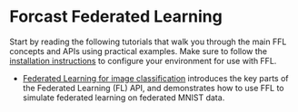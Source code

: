 # Forcast Federated Learning

Start by reading the following tutorials that walk you through the main FFL
concepts and APIs using practical examples. Make sure to follow the
[installation instructions](https://github.com/forcast-open/federated/blob/master/docs/install.md) to configure your environment for use with FFL.

*   [Federated Learning for image classification](https://github.com/forcast-open/federated/blob/master/examples/notebooks/image_classification_mnist.ipynb)
    introduces the key parts of the Federated Learning (FL) API, and
    demonstrates how to use FFL to simulate federated learning on federated
    MNIST data.